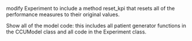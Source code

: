 modify Experiment to include a method reset_kpi that resets all of the performance measures to their original values.

Show all of the model code: this includes all patient generator functions in the CCUModel class and all code in the Experiment class.




